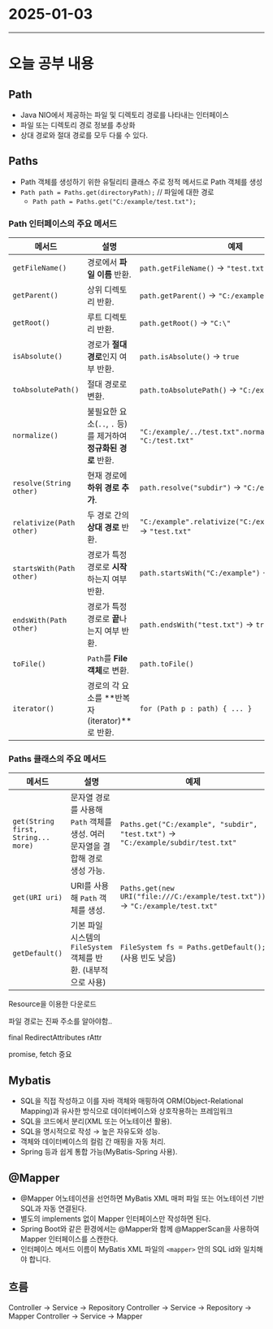 # 2025-01-03
---

# 오늘 공부 내용

## Path
- Java NIO에서 제공하는 파일 및 디렉토리 경로를 나타내는 인터페이스 
- 파일 또는 디렉토리 경로 정보를 추상화 
- 상대 경로와 절대 경로를 모두 다룰 수 있다. 

## Paths  
- Path 객체를 생성하기 위한 유틸리티 클래스 주로 정적 메서드로 Path 객체를 생성 
- `Path path = Paths.get(directoryPath);` // 파일에 대한 경로
  - `Path path = Paths.get("C:/example/test.txt");`

### Path 인터페이스의 주요 메서드

| 메서드                          | 설명                                                                                             | 예제                                                                                         |
|---------------------------------|--------------------------------------------------------------------------------------------------|----------------------------------------------------------------------------------------------|
| `getFileName()`                 | 경로에서 **파일 이름** 반환.                                                                     | `path.getFileName()` → `"test.txt"`                                                         |
| `getParent()`                   | 상위 디렉토리 반환.                                                                              | `path.getParent()` → `"C:/example"`                                                         |
| `getRoot()`                     | 루트 디렉토리 반환.                                                                              | `path.getRoot()` → `"C:\"`                                                                  |
| `isAbsolute()`                  | 경로가 **절대 경로**인지 여부 반환.                                                              | `path.isAbsolute()` → `true`                                                                |
| `toAbsolutePath()`              | 절대 경로로 변환.                                                                               | `path.toAbsolutePath()` → `"C:/example/test.txt"`                                           |
| `normalize()`                   | 불필요한 요소(`..`, `.` 등)를 제거하여 **정규화된 경로** 반환.                                   | `"C:/example/../test.txt".normalize()` → `"C:/test.txt"`                                    |
| `resolve(String other)`         | 현재 경로에 **하위 경로 추가**.                                                                  | `path.resolve("subdir")` → `"C:/example/subdir"`                                            |
| `relativize(Path other)`        | 두 경로 간의 **상대 경로** 반환.                                                                 | `"C:/example".relativize("C:/example/test.txt")` → `"test.txt"`                             |
| `startsWith(Path other)`        | 경로가 특정 경로로 **시작**하는지 여부 반환.                                                     | `path.startsWith("C:/example")` → `true`                                                   |
| `endsWith(Path other)`          | 경로가 특정 경로로 **끝**나는지 여부 반환.                                                       | `path.endsWith("test.txt")` → `true`                                                        |
| `toFile()`                      | `Path`를 **File 객체**로 변환.                                                                   | `path.toFile()`                                                                             |
| `iterator()`                    | 경로의 각 요소를 **반복자(iterator)**로 반환.                                                    | `for (Path p : path) { ... }`                                                               |


### Paths 클래스의 주요 메서드

| 메서드                                  | 설명                                                                                     | 예제                                                                                                 |
|-----------------------------------------|------------------------------------------------------------------------------------------|------------------------------------------------------------------------------------------------------|
| `get(String first, String... more)`     | 문자열 경로를 사용해 `Path` 객체를 생성. 여러 문자열을 결합해 경로 생성 가능.              | `Paths.get("C:/example", "subdir", "test.txt")` → `"C:/example/subdir/test.txt"`                     |
| `get(URI uri)`                          | URI를 사용해 `Path` 객체를 생성.                                                         | `Paths.get(new URI("file:///C:/example/test.txt"))` → `"C:/example/test.txt"`                        |
| `getDefault()`                          | 기본 파일 시스템의 `FileSystem` 객체를 반환. (내부적으로 사용)                            | `FileSystem fs = Paths.getDefault();` (사용 빈도 낮음)                                               |


Resource을 이용한 다운로드 

파일 경로는 진짜 주소를 알아야함.. 


final RedirectAttributes rAttr 

promise, fetch 중요 

## Mybatis 
- SQL을 직접 작성하고 이를 자바 객체와 매핑하여 ORM(Object-Relational Mapping)과 유사한 방식으로 데이터베이스와 상호작용하는
프레임워크
- SQL을 코드에서 분리(XML 또는 어노테이션 활용).
- SQL을 명시적으로 작성 → 높은 자유도와 성능.
- 객체와 데이터베이스의 컬럼 간 매핑을 자동 처리.
- Spring 등과 쉽게 통합 가능(MyBatis-Spring 사용).

## @Mapper
- @Mapper 어노테이션을 선언하면 MyBatis XML 매퍼 파일 또는 어노테이션 기반 SQL과 자동 연결된다.
- 별도의 implements 없이 Mapper 인터페이스만 작성하면 된다.
- Spring Boot와 같은 환경에서는 @Mapper와 함께 @MapperScan을 사용하여 Mapper 인터페이스를 스캔한다. 
- 인터페이스 메서드 이름이 MyBatis XML 파일의 `<mapper>` 안의 SQL id와 일치해야 합니다.


## 흐름
Controller -> Service -> Repository
Controller -> Service -> Repository -> Mapper
Controller -> Service -> Mapper

